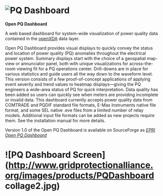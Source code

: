 # ![PQ Dashboard](http://www.gridprotectionalliance.org/images/products/PQDashboard.png)

**Open PQ Dashboard**

A web based dashboard for system-wide visualization of power quality data contained in the [openXDA](https://github.com/GridProtectionAlliance/openXDA) data layer.

Open PQ Dashboard provides visual displays to quickly convey the status and location of power quality (PQ) anomalies throughout the electrical power system. Summary displays start with the choice of a geospatial map-view or annunciator panel, both with unique visualizations for across-the-room viewing fit for a PQ operations center. Drill-downs are in place for various statistics and guide users all the way down to the waveform level. This version consists of a few proof-of-concept applications of applying event severity and trend values to heatmap displays—giving the PQ engineers a wide-area status of PQ for quick interpretation. Data quality has been added so users can quickly see when meters are providing incomplete or invalid data. This dashboard currently accepts power quality data from COMTRADE and PQDIF standard file formats, E-Max Instruments native file format, and some SEL native .eve files from a limited number of relay models. Additional input file formats can be added as new projects require them. See the installation manual for more details.

Version 1.0 of the Open PQ Dashboard is available on SourceForge as [*EPRI Open PQ Dashboard*](https://sourceforge.net/projects/epriopenpqdashboard/)


# ![PQ Dashboard Screen](http://www.gridprotectionalliance.org/images/products/PQDashboard collage2.jpg)
